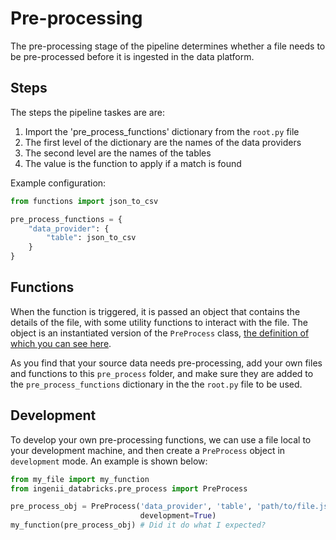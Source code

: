 # Pre-processing

The pre-processing stage of the pipeline determines whether a file needs to
be pre-processed before it is ingested in the data platform. 

## Steps

The steps the pipeline taskes are are:
1. Import the 'pre_process_functions' dictionary from the `root.py` file
2. The first level of the dictionary are the names of the data providers
3. The second level are the names of the tables
4. The value is the function to apply if a match is found

Example configuration:
```python
from functions import json_to_csv

pre_process_functions = {
    "data_provider": {
        "table": json_to_csv
    }
}
```

## Functions

When the function is triggered, it is passed an object that contains the details of the file, with some utility functions to interact with the file. The object is an instantiated version of the `PreProcess` class, [the definition of which you can see here](https://github.com/ingenii-solutions/azure-data-platform-databricks-runtime/blob/feature/add_pre_processing/ingenii_databricks/pre_process.py).

As you find that your source data needs pre-processing, add your own files and functions to this `pre_process` folder, and make sure they are added to the `pre_process_functions` dictionary in the  the `root.py` file to be used.

## Development

To develop your own pre-processing functions, we can use a file local to your development machine, and then create a `PreProcess` object in `development` mode. An example is shown below: 

```python
from my_file import my_function
from ingenii_databricks.pre_process import PreProcess

pre_process_obj = PreProcess('data_provider', 'table', 'path/to/file.json',
                             development=True)
my_function(pre_process_obj) # Did it do what I expected?
```
